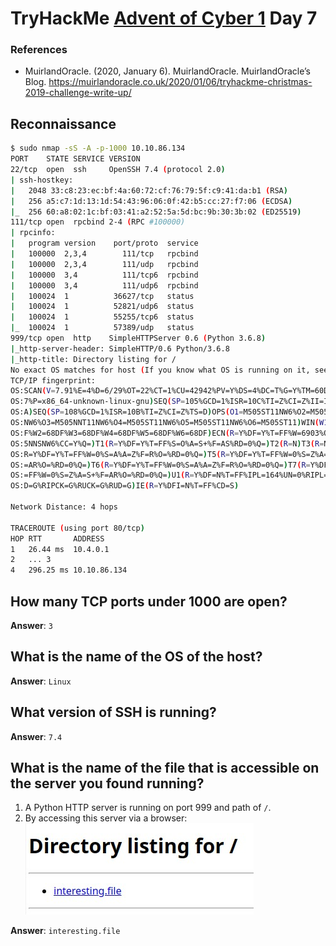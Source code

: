 # TryHackMe [Advent of Cyber 1](https://tryhackme.com/room/25daysofchristmas) Day 7
### References
* MuirlandOracle. (2020, January 6). MuirlandOracle. MuirlandOracle’s Blog. https://muirlandoracle.co.uk/2020/01/06/tryhackme-christmas-2019-challenge-write-up/
## Reconnaissance
```bash
$ sudo nmap -sS -A -p-1000 10.10.86.134
PORT    STATE SERVICE VERSION
22/tcp  open  ssh     OpenSSH 7.4 (protocol 2.0)
| ssh-hostkey: 
|   2048 33:c8:23:ec:bf:4a:60:72:cf:76:79:5f:c9:41:da:b1 (RSA)
|   256 a5:c7:1d:13:1d:54:43:96:06:0f:42:b5:cc:27:f7:06 (ECDSA)
|_  256 60:a8:02:1c:bf:03:41:a2:52:5a:5d:bc:9b:30:3b:02 (ED25519)
111/tcp open  rpcbind 2-4 (RPC #100000)
| rpcinfo: 
|   program version    port/proto  service
|   100000  2,3,4        111/tcp   rpcbind
|   100000  2,3,4        111/udp   rpcbind
|   100000  3,4          111/tcp6  rpcbind
|   100000  3,4          111/udp6  rpcbind
|   100024  1          36627/tcp   status
|   100024  1          52821/udp6  status
|   100024  1          55255/tcp6  status
|_  100024  1          57389/udp   status
999/tcp open  http    SimpleHTTPServer 0.6 (Python 3.6.8)
|_http-server-header: SimpleHTTP/0.6 Python/3.6.8
|_http-title: Directory listing for /
No exact OS matches for host (If you know what OS is running on it, see https://nmap.org/submit/ ).
TCP/IP fingerprint:
OS:SCAN(V=7.91%E=4%D=6/29%OT=22%CT=1%CU=42942%PV=Y%DS=4%DC=T%G=Y%TM=60DA7AA
OS:7%P=x86_64-unknown-linux-gnu)SEQ(SP=105%GCD=1%ISR=10C%TI=Z%CI=Z%II=I%TS=
OS:A)SEQ(SP=108%GCD=1%ISR=10B%TI=Z%CI=Z%TS=D)OPS(O1=M505ST11NW6%O2=M505ST11
OS:NW6%O3=M505NNT11NW6%O4=M505ST11NW6%O5=M505ST11NW6%O6=M505ST11)WIN(W1=68D
OS:F%W2=68DF%W3=68DF%W4=68DF%W5=68DF%W6=68DF)ECN(R=Y%DF=Y%T=FF%W=6903%O=M50
OS:5NNSNW6%CC=Y%Q=)T1(R=Y%DF=Y%T=FF%S=O%A=S+%F=AS%RD=0%Q=)T2(R=N)T3(R=N)T4(
OS:R=Y%DF=Y%T=FF%W=0%S=A%A=Z%F=R%O=%RD=0%Q=)T5(R=Y%DF=Y%T=FF%W=0%S=Z%A=S+%F
OS:=AR%O=%RD=0%Q=)T6(R=Y%DF=Y%T=FF%W=0%S=A%A=Z%F=R%O=%RD=0%Q=)T7(R=Y%DF=Y%T
OS:=FF%W=0%S=Z%A=S+%F=AR%O=%RD=0%Q=)U1(R=Y%DF=N%T=FF%IPL=164%UN=0%RIPL=G%RI
OS:D=G%RIPCK=G%RUCK=G%RUD=G)IE(R=Y%DFI=N%T=FF%CD=S)

Network Distance: 4 hops

TRACEROUTE (using port 80/tcp)
HOP RTT       ADDRESS
1   26.44 ms  10.4.0.1
2   ... 3
4   296.25 ms 10.10.86.134
```
## How many TCP ports under 1000 are open?
**Answer**: `3`
## What is the name of the OS of the host?
**Answer**: `Linux`
## What version of SSH is running?
**Answer**: `7.4`
## What is the name of the file that is accessible on the server you found running?
1. A Python HTTP server is running on port 999 and path of `/`.
2. By accessing this server via a browser:
![port 999 via a browser](999.jpg)

**Answer**: `interesting.file`